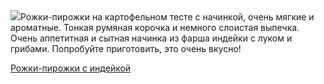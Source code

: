 <!--2025-05-27 21:23:25-->
<div class="yb">
  <div class="rss povarenok"><a href="https://www.povarenok.ru/recipes/show/182716/"><img src="https://www.povarenok.ru/data/cache/2025may/27/32/3178407_83291-640x480.jpg"></a>Рожки-пирожки на картофельном тесте с начинкой, очень мягкие и ароматные. Тонкая румяная корочка и немного слоистая выпечка. Очень аппетитная и сытная начинка из фарша индейки с луком и грибами. Попробуйте приготовить, это очень вкусно! <p class="titl"><a href="https://www.povarenok.ru/recipes/show/182716/">Рожки-пирожки с индейкой</a></p></div>
</div>

